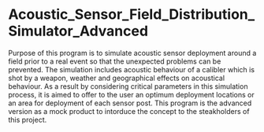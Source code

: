# Acoustic_Sensor_Field_Distribution_Simulator_Advanced
Purpose of this program is to simulate acoustic sensor deployment around a field prior to a real event so that the unexpected problems can be prevented. The simulation includes acoustic behaviour of a calibler which is shot by a weapon, weather and geographical effects on acoustical behaviour. As a result by considering critical parameters in this simulation process, it is aimed to offer to the user an optimum deployment locations or an area for deployment of each sensor post. This program is the advanced version as a mock product to intorduce the concept to the steakholders of this project.

